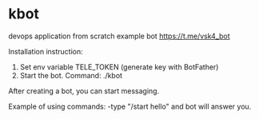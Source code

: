 # kbot
devops application from scratch
example bot
https://t.me/vsk4_bot

Installation instruction:
1. Set env variable TELE_TOKEN (generate key with BotFather)
2. Start the bot. Command: ./kbot

After creating a bot, you can start messaging.

Example of using commands:
-type "/start hello" and bot will answer you.
